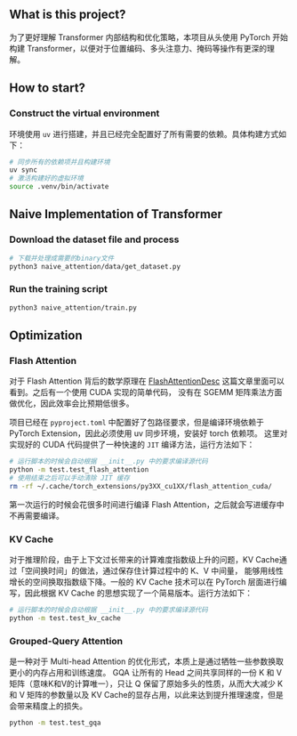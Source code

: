 ## What is this project?
为了更好理解 Transformer 内部结构和优化策略，本项目从头使用 PyTorch 开始构建 Transformer，以便对于位置编码、多头注意力、掩码等操作有更深的理解。

## How to start?
### Construct the virtual environment
环境使用 `uv` 进行搭建，并且已经完全配置好了所有需要的依赖。具体构建方式如下：

```bash
# 同步所有的依赖项并且构建环境
uv sync
# 激活构建好的虚拟环境
source .venv/bin/activate
```

## Naive Implementation of Transformer
### Download the dataset file and process

```bash
# 下载并处理成需要的binary文件
python3 naive_attention/data/get_dataset.py
```

### Run the training script

```bash
python3 naive_attention/train.py
```

## Optimization
### Flash Attention
对于 Flash Attention 背后的数学原理在 [FlashAttentionDesc](./flash_attention/FlashAttentionDesc.md) 这篇文章里面可以看到。之后有一个使用 CUDA 实现的简单代码，
没有在 SGEMM 矩阵乘法方面做优化，因此效率会比预期低很多。

项目已经在 `pyproject.toml` 中配置好了包路径要求，但是编译环境依赖于 PyTorch Extension，因此必须使用 uv 同步环境，安装好 torch 依赖项。
这里对实现好的 CUDA 代码提供了一种快速的 `JIT` 编译方法，运行方法如下：

```bash
# 运行脚本的时候会自动根据 __init__.py 中的要求编译源代码
python -m test.test_flash_attention
# 使用结束之后可以手动清除 JIT 缓存
rm -rf ~/.cache/torch_extensions/py3XX_cu1XX/flash_attention_cuda/
```

第一次运行的时候会花很多时间进行编译 Flash Attention，之后就会写进缓存中不再需要编译。

### KV Cache
对于推理阶段，由于上下文过长带来的计算难度指数级上升的问题，KV Cache通过「空间换时间」的做法，通过保存住计算过程中的 K、V 中间量，
能够用线性增长的空间换取指数级下降。一般的 KV Cache 技术可以在 PyTorch 层面进行编写，因此根据 KV Cache 的思想实现了一个简易版本。运行方法如下：

```bash
# 运行脚本的时候会自动根据 __init__.py 中的要求编译源代码
python -m test.test_kv_cache
```

### Grouped-Query Attention
是一种对于 Multi-head Attention 的优化形式，本质上是通过牺牲一些参数换取更小的内存占用和训练速度。
GQA 让所有的 Head 之间共享同样的一份 K 和 V 矩阵（意味K和V的计算唯一），只让 Q 保留了原始多头的性质，从而大大减少 K 和 V 矩阵的参数量以及 
KV Cache的显存占用，以此来达到提升推理速度，但是会带来精度上的损失。

```bash
python -m test.test_gqa
```